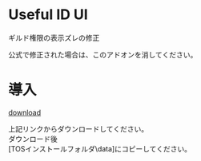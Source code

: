 # Useful ID UI
ギルド権限の表示ズレの修正  
 
公式で修正された場合は、このアドオンを消してください。

# 導入
[download](https://github.com/pocon307/ToS_Addons/raw/master/BugFix/GuildAuthorityPopupFix/_%E2%98%95guildauthoritypopupfix.ipf)

上記リンクからダウンロードしてください。  
ダウンロード後  
[TOSインストールフォルダ\data]にコピーしてください。  